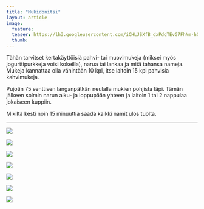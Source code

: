 ```yaml
---
title: "Mukidonitsi"
layout: article
image:
  feature:
  teaser: https://lh3.googleusercontent.com/iCHLJSXfB_dxPdqTEvG7FhNm-hQIHs9-lt95hg_SMw4=w245
  thumb:
---
```


Tähän tarvitset kertakäyttöisiä pahvi- tai muovimukeja (miksei myös jogurttipurkkeja voisi kokeilla), narua tai lankaa ja mitä tahansa nameja. Mukeja kannattaa olla vähintään 10 kpl, itse laitoin 15 kpl pahvisia kahvimukeja.

Pujotin 75 senttisen langanpätkän neulalla mukien pohjista läpi. Tämän jälkeen solmin narun alku- ja loppupään yhteen ja laitoin 1 tai 2 nappulaa jokaiseen kuppiin. 

Mikiltä kesti noin 15 minuuttia saada kaikki namit ulos tuolta.

---

[![](https://lh3.googleusercontent.com/FcHiSga_H3WOs6vMRjGuXQQYNX4VeRsSAVi6ala2UQE=w800)](https://lh3.googleusercontent.com/FcHiSga_H3WOs6vMRjGuXQQYNX4VeRsSAVi6ala2UQE=s0)

[![](https://lh3.googleusercontent.com/7MD9JBytigU6wQRmGWroIAJzHdTsScuF7kgktXfwn_8=w800)](https://lh3.googleusercontent.com/7MD9JBytigU6wQRmGWroIAJzHdTsScuF7kgktXfwn_8=s0)

[![](https://lh3.googleusercontent.com/ZSq_O3J26zRv8ntX_pnAFDIyTjFDJ51s_Uk-_ROK3hM=w800)](https://lh3.googleusercontent.com/ZSq_O3J26zRv8ntX_pnAFDIyTjFDJ51s_Uk-_ROK3hM=s0)

[![](https://lh3.googleusercontent.com/6oHtdyfe8Pz0XtzJVVZw7Ieqah1_eL3iBt_is6to-NU=w800)](https://lh3.googleusercontent.com/6oHtdyfe8Pz0XtzJVVZw7Ieqah1_eL3iBt_is6to-NU=s0)

[![](https://lh3.googleusercontent.com/kv3FK9ZmfBqjMygSAFXLtKn-qZE-z6G4UvlpEYrcMPw=w800)](https://lh3.googleusercontent.com/kv3FK9ZmfBqjMygSAFXLtKn-qZE-z6G4UvlpEYrcMPw=s0)

[![](https://lh3.googleusercontent.com/e11NxH4tPYFNfFJyInhKTv0n7ryNWtnxVKjdO-QjvUg=w800)](https://lh3.googleusercontent.com/e11NxH4tPYFNfFJyInhKTv0n7ryNWtnxVKjdO-QjvUg=s0)

[![](https://lh3.googleusercontent.com/cTAaWa87J_OGbrE_AkbsF-S6X1TTNustssSuhB3HaCs=w800)](https://lh3.googleusercontent.com/cTAaWa87J_OGbrE_AkbsF-S6X1TTNustssSuhB3HaCs=s0)
